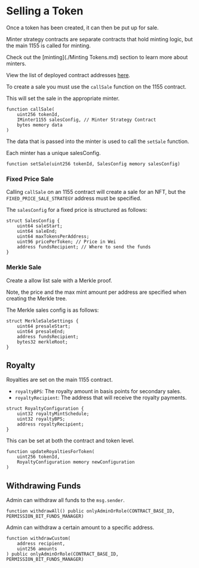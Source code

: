# Selling a Token

Once a token has been created, it can then be put up for sale.

Minter strategy contracts are separate contracts that hold minting logic, but the main 1155 is called for minting.

Check out the \[minting]\(./Minting Tokens.md) section to learn more about minters.

View the list of deployed contract addresses [here](../contract-addresses/).

To create a sale you must use the `callSale` function on the 1155 contract.

This will set the sale in the appropriate minter.

```sol
function callSale(
    uint256 tokenId,
    IMinter1155 salesConfig, // Minter Strategy Contract
    bytes memory data
) 
```

The data that is passed into the minter is used to call the `setSale` function.

Each minter has a unique salesConfig.

```sol
function setSale(uint256 tokenId, SalesConfig memory salesConfig) 
```

### Fixed Price Sale

Calling `callSale` on an 1155 contract will create a sale for an NFT, but the `FIXED_PRICE_SALE_STRATEGY` address must be specified.

The `salesConfig` for a fixed price is structured as follows:

```sol
struct SalesConfig {
    uint64 saleStart; 
    uint64 saleEnd; 
    uint64 maxTokensPerAddress; 
    uint96 pricePerToken; // Price in Wei
    address fundsRecipient; // Where to send the funds
}
```

### Merkle Sale

Create a allow list sale with a Merkle proof.

Note, the price and the max mint amount per address are specified when creating the Merkle tree.

The Merkle sales config is as follows:

```sol
struct MerkleSaleSettings {
    uint64 presaleStart;
    uint64 presaleEnd;
    address fundsRecipient;
    bytes32 merkleRoot;
}
```

## Royalty

Royalties are set on the main 1155 contract.

* `royaltyBPS`: The royalty amount in basis points for secondary sales.
* `royaltyRecipient`: The address that will receive the royalty payments.

```sol
struct RoyaltyConfiguration {
    uint32 royaltyMintSchedule;
    uint32 royaltyBPS;
    address royaltyRecipient;
}
```

This can be set at both the contract and token level.

```sol
function updateRoyaltiesForToken(
    uint256 tokenId, 
    RoyaltyConfiguration memory newConfiguration
)
```

## Withdrawing Funds

Admin can withdraw all funds to the `msg.sender`.

```sol
function withdrawAll() public onlyAdminOrRole(CONTRACT_BASE_ID, PERMISSION_BIT_FUNDS_MANAGER)
```

Admin can withdraw a certain amount to a specific address.

```sol
function withdrawCustom(
    address recipient, 
    uint256 amounts
) public onlyAdminOrRole(CONTRACT_BASE_ID, PERMISSION_BIT_FUNDS_MANAGER)
```
